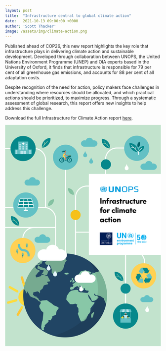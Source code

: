 ```yaml
---
layout: post
title:  "Infrastructure central to global climate action"
date:   2021-10-13 09:00:00 +0000
author: 'Scott Thacker'
image: /assets/img/climate-action.png
---
```


Published ahead of COP26, this new report highlights the key role that infrastructure plays in delivering climate action and sustainable development. Developed through collaboration between UNOPS, the United Nations Environment Programme (UNEP) and OIA experts based in the University of Oxford, it finds that infrastructure is responsible for 79 per cent of all greenhouse gas emissions, and accounts for 88 per cent of all adaptation costs.

Despite recognition of the need for action, policy makers face challenges in understanding where resources should be allocated, and which practical actions should be prioritized, to maximize progress. Through a systematic assessment of global research, this report offers new insights to help address this challenge.

Download the full Infrastructure for Climate Action report <a href="https://content.unops.org/publications/Infrastructure-for-climate-action_EN.pdf" >here</a>.

<img src="/assets/img/climate-action.png" alt="Climate action report" class ="center">
